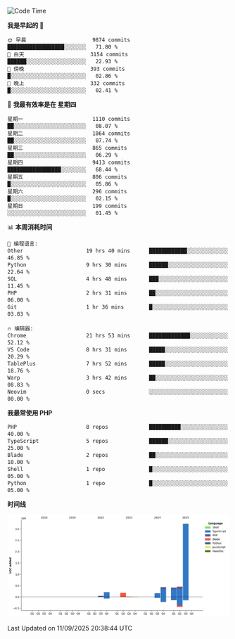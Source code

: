 <!--START_SECTION:waka-->
![Code Time](http://img.shields.io/badge/Code%20Time-4%2C148%20hrs%2045%20mins-blue)

**我是早起的 🐤** 

```text
🌞 早晨                     9874 commits        ██████████████████░░░░░░░   71.80 % 
🌆 白天                     3154 commits        ██████░░░░░░░░░░░░░░░░░░░   22.93 % 
🌃 傍晚                     393 commits         █░░░░░░░░░░░░░░░░░░░░░░░░   02.86 % 
🌙 晚上                     332 commits         █░░░░░░░░░░░░░░░░░░░░░░░░   02.41 % 
```
📅 **我最有效率是在 星期四** 

```text
星期一                      1110 commits        ██░░░░░░░░░░░░░░░░░░░░░░░   08.07 % 
星期二                      1064 commits        ██░░░░░░░░░░░░░░░░░░░░░░░   07.74 % 
星期三                      865 commits         ██░░░░░░░░░░░░░░░░░░░░░░░   06.29 % 
星期四                      9413 commits        █████████████████░░░░░░░░   68.44 % 
星期五                      806 commits         █░░░░░░░░░░░░░░░░░░░░░░░░   05.86 % 
星期六                      296 commits         █░░░░░░░░░░░░░░░░░░░░░░░░   02.15 % 
星期日                      199 commits         ░░░░░░░░░░░░░░░░░░░░░░░░░   01.45 % 
```


📊 **本周消耗时间** 

```text
💬 编程语言: 
Other                    19 hrs 40 mins      ████████████░░░░░░░░░░░░░   46.85 % 
Python                   9 hrs 30 mins       ██████░░░░░░░░░░░░░░░░░░░   22.64 % 
SQL                      4 hrs 48 mins       ███░░░░░░░░░░░░░░░░░░░░░░   11.45 % 
PHP                      2 hrs 31 mins       ██░░░░░░░░░░░░░░░░░░░░░░░   06.00 % 
Git                      1 hr 36 mins        █░░░░░░░░░░░░░░░░░░░░░░░░   03.83 % 

🔥 编辑器: 
Chrome                   21 hrs 53 mins      █████████████░░░░░░░░░░░░   52.12 % 
VS Code                  8 hrs 31 mins       █████░░░░░░░░░░░░░░░░░░░░   20.29 % 
TablePlus                7 hrs 52 mins       █████░░░░░░░░░░░░░░░░░░░░   18.76 % 
Warp                     3 hrs 42 mins       ██░░░░░░░░░░░░░░░░░░░░░░░   08.83 % 
Neovim                   0 secs              ░░░░░░░░░░░░░░░░░░░░░░░░░   00.00 % 
```

**我最常使用 PHP** 

```text
PHP                      8 repos             ██████████░░░░░░░░░░░░░░░   40.00 % 
TypeScript               5 repos             ██████░░░░░░░░░░░░░░░░░░░   25.00 % 
Blade                    2 repos             ██░░░░░░░░░░░░░░░░░░░░░░░   10.00 % 
Shell                    1 repo              █░░░░░░░░░░░░░░░░░░░░░░░░   05.00 % 
Python                   1 repo              █░░░░░░░░░░░░░░░░░░░░░░░░   05.00 % 
```



**时间线**

![Lines of Code chart](https://raw.githubusercontent.com/abrahamgreyson/abrahamgreyson/main/assets/bar_graph.png)


 Last Updated on 11/09/2025 20:38:44 UTC
<!--END_SECTION:waka-->
